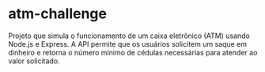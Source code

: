 # atm-challenge
Projeto que simula o funcionamento de um caixa eletrônico (ATM) usando Node.js e Express. A API permite que os usuários solicitem um saque em dinheiro e retorna o número mínimo de cédulas necessárias para atender ao valor solicitado.

